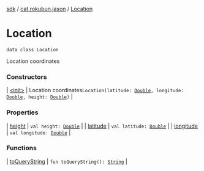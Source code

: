 [sdk](../../index.md) / [cat.rokubun.jason](../index.md) / [Location](./index.md)

# Location

`data class Location`

Location coordinates

### Constructors

| [&lt;init&gt;](-init-.md) | Location coordinates`Location(latitude: `[`Double`](https://kotlinlang.org/api/latest/jvm/stdlib/kotlin/-double/index.html)`, longitude: `[`Double`](https://kotlinlang.org/api/latest/jvm/stdlib/kotlin/-double/index.html)`, height: `[`Double`](https://kotlinlang.org/api/latest/jvm/stdlib/kotlin/-double/index.html)`)` |

### Properties

| [height](height.md) | `val height: `[`Double`](https://kotlinlang.org/api/latest/jvm/stdlib/kotlin/-double/index.html) |
| [latitude](latitude.md) | `val latitude: `[`Double`](https://kotlinlang.org/api/latest/jvm/stdlib/kotlin/-double/index.html) |
| [longitude](longitude.md) | `val longitude: `[`Double`](https://kotlinlang.org/api/latest/jvm/stdlib/kotlin/-double/index.html) |

### Functions

| [toQueryString](to-query-string.md) | `fun toQueryString(): `[`String`](https://kotlinlang.org/api/latest/jvm/stdlib/kotlin/-string/index.html) |

